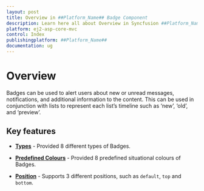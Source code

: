 ```yaml
---
layout: post
title: Overview in ##Platform_Name## Badge Component
description: Learn here all about Overview in Syncfusion ##Platform_Name## Badge component of Syncfusion Essential JS 2 and more.
platform: ej2-asp-core-mvc
control: Index
publishingplatform: ##Platform_Name##
documentation: ug
---
```


# Overview

Badges can be used to alert users about new or unread messages, notifications, and additional information to the content.
This can be used in conjunction with lists to represent each list’s timeline such as ‘new’, ‘old’, and ‘preview’.

## Key features

* **[Types](/badge/types/)** - Provided 8 different types of Badges.

* **[Predefined Colours](/badge/types/#badge-styles)** - Provided 8 predefined situational colours of Badges.

* **[Position](/badge/types/#position)** - Supports 3 different positions, such as `default`,
`top` and `bottom`.